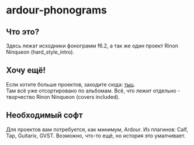 # ardour-phonograms
## Что это? 
Здесь лежат исходники фонограмм f6.2, а так же один проект Rinon Ninqueon (hard_style_intro).  
## Хочу ещё!
Если хотите больше проектов, заходите сюда: [тыц](https://cloud.mail.ru/public/B2Ej/u15BmJFEX).  
Там всё уже отсортировано по альбомам. Всё, что лежит отдельно - творчество Rinon Ninqueon (covers included).  
## Необходимый софт
Для проектов вам потребуется, как минимум, Ardour. Из плагинов: Calf, Tap, Guitarix, GVST. Возможно, что-то ещё, но история это умалчивает.
